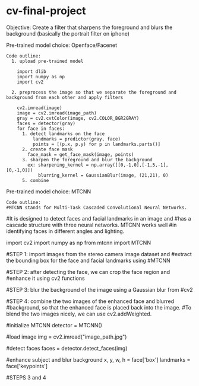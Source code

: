 # cv-final-project

Objective: Create a filter that sharpens the foreground and blurs the background (basically the portrait filter on iphone)

  Pre-trained model choice: Openface/Facenet

    Code outline: 
      1. upload pre-trained model
      
        import dlib
        import numpy as np
        import cv2
        
      2. preprocess the image so that we separate the foreground and background from each other and apply filters

        cv2.imread(image)
        image = cv2.imread(image_path)
        gray = cv2.cvtColor(image, cv2.COLOR_BGR2GRAY)
        faces = detector(gray)
        for face in faces:
          1. detect landmarks on the face
              landmarks = predictor(gray, face)
              points = [(p.x, p.y) for p in landmarks.parts()]
          2. create face mask
            face_mask = get_face_mask(image, points)
          3. sharpen the foreground and blur the background
            ex: sharpening_kernel = np.array([[0,-1,0],[-1,5,-1],[0,-1,0]])
                blurring_kernel = GaussianBlur(image, (21,21), 0)
          5. combine

  Pre-trained model choice: MTCNN

    Code outline:
    #MTCNN stands for Multi-Task Cascaded Convolutional Neural Networks. 
#It is designed to detect faces and facial landmarks in an image and 
#has a cascade structure with three neural networks. MTCNN works well 
#in identifying faces in different angles and lighting. 
    
import cv2
import numpy as np
from mtcnn import MTCNN

#STEP 1: import images from the stereo camera image dataset and 
#extract the bounding box for the face and facial landmarks using 
#MTCNN

#STEP 2: after detecting the face, we can crop the face region and 
#enhance it using cv2 functions

#STEP 3: blur the background of the image using a Gaussian blur from 
#cv2

#STEP 4: combine the two images of the enhanced face and blurred 
#background, so that the enhanced face is placed back into the image. 
#To blend the two images nicely, we can use cv2.addWeighted. 

#initialize MTCNN
detector = MTCNN()

#load image
img = cv2.imread("image_path.jpg")

#detect faces
faces = detector.detect_faces(img)

#enhance subject and blur background
x, y, w, h = face['box']
landmarks = face['keypoints']

#STEPS 3 and 4
